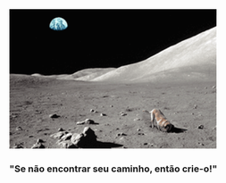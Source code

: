 
<img height="250" src="assets/dog-moon.gif"  />

###

<h3> "Se não encontrar seu caminho, então crie-o!"</h3>
